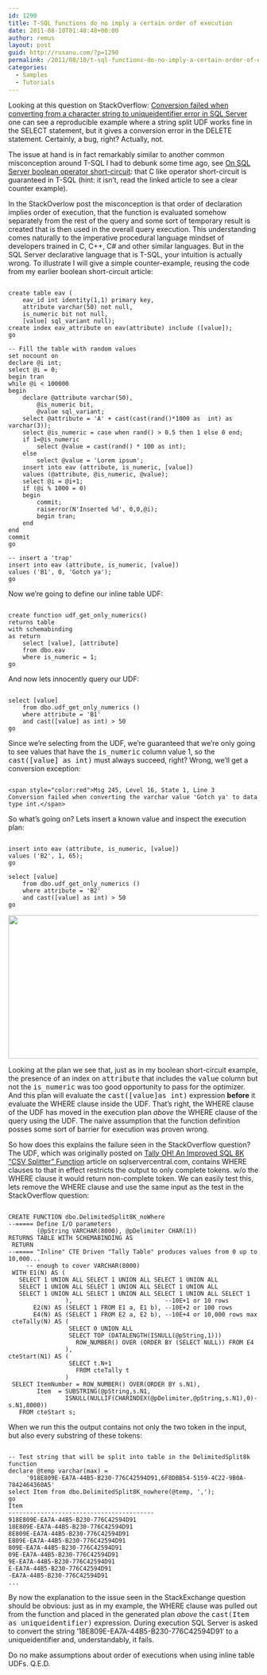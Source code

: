 ```yaml
---
id: 1290
title: T-SQL functions do no imply a certain order of execution
date: 2011-08-10T01:48:48+00:00
author: remus
layout: post
guid: http://rusanu.com/?p=1290
permalink: /2011/08/10/t-sql-functions-do-no-imply-a-certain-order-of-execution/
categories:
  - Samples
  - Tutorials
---
```

Looking at this question on StackOverflow: <a href="http://stackoverflow.com/questions/6989522/conversion-failed-when-converting-from-a-character-string-to-uniqueidentifier-err" target="_blank">Conversion failed when converting from a character string to uniqueidentifier error in SQL Server</a> one can see a reproducible example where a string split UDF works fine in the SELECT statement, but it gives a conversion error in the DELETE statement. Certainly, a bug, right? Actually, not.

The issue at hand is in fact remarkably similar to another common misconception around T-SQL I had to debunk some time ago, see [On SQL Server boolean operator short-circuit](http://rusanu.com/2009/09/13/on-sql-server-boolean-operator-short-circuit/): that C like operator short-circuit is guaranteed in T-SQL (hint: it isn&#8217;t, read the linked article to see a clear counter example).

In the StackOverlow post the misconception is that order of declaration implies order of execution, that the function is evaluated somehow separately from the rest of the query and some sort of temporary result is created that is then used in the overall query execution. This understanding comes naturally to the imperative procedural language mindset of developers trained in C, C++, C# and other similar languages. But in the SQL Server declarative language that is T-SQL, your intuition is actually wrong. To illustrate I will give a simple counter-example, reusing the code from my earlier boolean short-circuit article:

<!--more-->

<pre><code class="prettyprint lang-sql">
create table eav (
    eav_id int identity(1,1) primary key,
    attribute varchar(50) not null,
    is_numeric bit not null,
    [value] sql_variant null);
create index eav_attribute on eav(attribute) include ([value]);
go

-- Fill the table with random values
set nocount on
declare @i int;
select @i = 0;
begin tran
while @i &lt; 100000
begin
    declare @attribute varchar(50),
        @is_numeric bit,
        @value sql_variant;
    select @attribute = 'A' + cast(cast(rand()*1000 as  int) as varchar(3));
    select @is_numeric = case when rand() > 0.5 then 1 else 0 end;
    if 1=@is_numeric
        select @value = cast(rand() * 100 as int);
    else
        select @value = 'Lorem ipsum';
    insert into eav (attribute, is_numeric, [value])
    values (@attribute, @is_numeric, @value);
    select @i = @i+1;
    if (@i % 1000 = 0)
    begin
		commit;
		raiserror(N'Inserted %d', 0,0,@i);
		begin tran;
    end
end
commit
go

-- insert a 'trap'
insert into eav (attribute, is_numeric, [value])
values ('B1', 0, 'Gotch ya');
go
</code></pre>

Now we&#8217;re going to define our inline table UDF:

<pre><code class="prettyprint lang-sql">
create function udf_get_only_numerics()
returns table
with schemabinding
as return 
	select [value], [attribute]
	from dbo.eav
	where is_numeric = 1;	
go
</code></pre>

And now lets innocently query our UDF:

<pre><code class="prettyprint lang-sql">
select [value] 
	from dbo.udf_get_only_numerics ()
    where attribute = 'B1' 
    and cast([value] as int) > 50
go
</code></pre>

Since we&#8217;re selecting from the UDF, we&#8217;re guaranteed that we&#8217;re only going to see values that have the <tt>is_numeric</tt> column value 1, so the <tt>cast([value] as int)</tt> must always succeed, right? Wrong, we&#8217;ll get a conversion exception:

<pre><code class="prettyprint lang-sql">
&lt;span style="color:red">Msg 245, Level 16, State 1, Line 3
Conversion failed when converting the varchar value 'Gotch ya' to data type int.&lt;/span>
</code></pre>

So what&#8217;s going on? Lets insert a known value and inspect the execution plan:

<pre><code class="prettyprint lang-sql">
insert into eav (attribute, is_numeric, [value])
values ('B2', 1, 65);
go

select [value] 
	from dbo.udf_get_only_numerics ()
    where attribute = 'B2' 
    and cast([value] as int) > 50
go
</code></pre>

[<img src="http://rusanu.com/wp-content/uploads/2011/08/udf-eav-plan.png" alt="" title="udf-eav-plan" width="600" height="288" class="aligncenter size-full wp-image-1295" />](http://rusanu.com/wp-content/uploads/2011/08/udf-eav-plan.png)

Looking at the plan we see that, just as in my boolean short-circuit example, the presence of an index on <tt>attribute</tt> that includes the <tt>value</tt> column but not the <tt>is_numeric</tt> was too good opportunity to pass for the optimizer. And this plan will evaluate the <tt>cast([value]as int)</tt> expression **before** it evaluate the WHERE clause inside the UDF. That&#8217;s right, the WHERE clause of the UDF has moved in the execution plan _above_ the WHERE clause of the query using the UDF. The naive assumption that the function definition posses some sort of barrier for execution was proven wrong.

So how does this explains the failure seen in the StackOverflow question? The UDF, which was originally posted on <a href="http://www.sqlservercentral.com/articles/Tally+Table/72993/" target="_blank">Tally OH! An Improved SQL 8K “CSV Splitter” Function</a> article on sqlservercentral.com, contains WHERE clauses to that in effect restricts the output to only complete tokens. w/o the WHERE clause it would return non-complete token. We can easily test this, lets remove the WHERE clause and use the same input as the test in the StackOverflow question:

<pre><code class="prettyprint lang-sql">
CREATE FUNCTION dbo.DelimitedSplit8K_noWhere
--===== Define I/O parameters
        (@pString VARCHAR(8000), @pDelimiter CHAR(1))
RETURNS TABLE WITH SCHEMABINDING AS
 RETURN
--===== "Inline" CTE Driven "Tally Table" produces values from 0 up to 10,000...
     -- enough to cover VARCHAR(8000)
 WITH E1(N) AS (
   SELECT 1 UNION ALL SELECT 1 UNION ALL SELECT 1 UNION ALL 
   SELECT 1 UNION ALL SELECT 1 UNION ALL SELECT 1 UNION ALL 
   SELECT 1 UNION ALL SELECT 1 UNION ALL SELECT 1 UNION ALL SELECT 1
                ),                          --10E+1 or 10 rows
       E2(N) AS (SELECT 1 FROM E1 a, E1 b), --10E+2 or 100 rows
       E4(N) AS (SELECT 1 FROM E2 a, E2 b), --10E+4 or 10,000 rows max
 cteTally(N) AS (
                 SELECT 0 UNION ALL
                 SELECT TOP (DATALENGTH(ISNULL(@pString,1))) 
                   ROW_NUMBER() OVER (ORDER BY (SELECT NULL)) FROM E4
                ),
cteStart(N1) AS (
                 SELECT t.N+1
                   FROM cteTally t
                )
 SELECT ItemNumber = ROW_NUMBER() OVER(ORDER BY s.N1),
        Item  = SUBSTRING(@pString,s.N1,
                ISNULL(NULLIF(CHARINDEX(@pDelimiter,@pString,s.N1),0)-s.N1,8000))
   FROM cteStart s;
</code></pre>

When we run this the output contains not only the two token in the input, but also every substring of these tokens:

<pre><code class="prettyprint lang-sql">
-- Test string that will be split into table in the DelimitedSplit8k function
declare @temp varchar(max) = 
     '918E809E-EA7A-44B5-B230-776C42594D91,6F8DBB54-5159-4C22-9B0A-7842464360A5'
select Item from dbo.DelimitedSplit8K_nowhere(@temp, ',');
go
Item
-----------------------------------------
918E809E-EA7A-44B5-B230-776C42594D91
18E809E-EA7A-44B5-B230-776C42594D91
8E809E-EA7A-44B5-B230-776C42594D91
E809E-EA7A-44B5-B230-776C42594D91
809E-EA7A-44B5-B230-776C42594D91
09E-EA7A-44B5-B230-776C42594D91
9E-EA7A-44B5-B230-776C42594D91
E-EA7A-44B5-B230-776C42594D91
-EA7A-44B5-B230-776C42594D91
...
</code></pre>

By now the explanation to the issue seen in the StackExchange question should be obvious: just as in my example, the WHERE clause was pulled out from the function and placed in the generated plan _above_ the <tt>cast(Item as uniqueidentifier)</tt> expression. During execution SQL Server is asked to convert the string &#8217;18E809E-EA7A-44B5-B230-776C42594D91&#8242; to a uniqueidentifier and, understandably, it fails.

Do no make assumptions about order of executions when using inline table UDFs. Q.E.D.